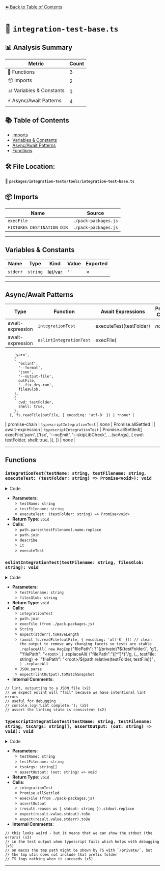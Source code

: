 [⬅️ Back to Table of Contents](../../../index.md)

# 📄 `integration-test-base.ts`

## 📊 Analysis Summary

| Metric | Count |
|--------|-------|
| 🔧 Functions | 3 |
| 📦 Imports | 2 |
| 📊 Variables & Constants | 1 |
| ⚡ Async/Await Patterns | 4 |

## 📚 Table of Contents

- [Imports](#imports)
- [Variables & Constants](#variables-constants)
- [Async/Await Patterns](#asyncawait-patterns)
- [Functions](#functions)

## 🛠️ File Location:
📂 **`packages/integration-tests/tools/integration-test-base.ts`**

## 📦 Imports

| Name | Source |
|------|--------|
| `execFile` | `./pack-packages.js` |
| `FIXTURES_DESTINATION_DIR` | `./pack-packages.js` |


---

## Variables & Constants

| Name | Type | Kind | Value | Exported |
|------|------|------|-------|----------|
| `stderr` | `string` | let/var | `''` | ✗ |


---

## Async/Await Patterns

| Type | Function | Await Expressions | Promise Chains |
|------|----------|-------------------|----------------|
| await-expression | `integrationTest` | executeTest(testFolder) | *none* |
| await-expression | `eslintIntegrationTest` | execFile(
        'yarn',
        [
          'eslint',
          '--format',
          'json',
          '--output-file',
          outFile,
          '--fix-dry-run',
          filesGlob,
        ],
        {
          cwd: testFolder,
          shell: true,
        },
      ), fs.readFile(outFile, { encoding: 'utf-8' }) | *none* |
| promise-chain | `typescriptIntegrationTest` | *none* | Promise.allSettled |
| await-expression | `typescriptIntegrationTest` | Promise.allSettled([
      execFile('yarn', ['tsc', '--noEmit', '--skipLibCheck', ...tscArgs], {
        cwd: testFolder,
        shell: true,
      }),
    ]) | *none* |


---

## Functions

### `integrationTest(testName: string, testFilename: string, executeTest: (testFolder: string) => Promise<void>): void`

<details><summary>Code</summary>

```ts
function integrationTest(
  testName: string,
  testFilename: string,
  executeTest: (testFolder: string) => Promise<void>,
): void {
  const fixture = path.parse(testFilename).name.replace('.test', '');

  const testFolder = path.join(FIXTURES_DESTINATION_DIR, fixture);

  describe(fixture, () => {
    describe(testName, () => {
      it('should work successfully', async () => {
        await executeTest(testFolder);
      });
    });
  });
}
```
</details>

- **Parameters**:
  - `testName: string`
  - `testFilename: string`
  - `executeTest: (testFolder: string) => Promise<void>`
- **Return Type**: `void`
- **Calls**:
  - `path.parse(testFilename).name.replace`
  - `path.join`
  - `describe`
  - `it`
  - `executeTest`
### `eslintIntegrationTest(testFilename: string, filesGlob: string): void`

<details><summary>Code</summary>

```ts
export function eslintIntegrationTest(
  testFilename: string,
  filesGlob: string,
): void {
  integrationTest('eslint', testFilename, async testFolder => {
    // lint, outputting to a JSON file
    const outFile = path.join(testFolder, 'eslint.json');

    let stderr = '';
    try {
      await execFile(
        'yarn',
        [
          'eslint',
          '--format',
          'json',
          '--output-file',
          outFile,
          '--fix-dry-run',
          filesGlob,
        ],
        {
          cwd: testFolder,
          shell: true,
        },
      );
    } catch (ex) {
      // we expect eslint will "fail" because we have intentional lint errors

      // useful for debugging
      if (typeof ex === 'object' && ex != null && 'stderr' in ex) {
        stderr = String(ex.stderr);
      }
    }
    // console.log('Lint complete.');
    expect(stderr).toHaveLength(0);

    // assert the linting state is consistent
    const lintOutputRAW = (await fs.readFile(outFile, { encoding: 'utf-8' }))
      // clean the output to remove any changing facets so tests are stable
      .replaceAll(
        new RegExp(`"filePath": ?"(/private)?${testFolder}`, 'g'),
        '"filePath": "<root>',
      )
      .replaceAll(
        /"filePath":"([^"]*)"/g,
        (_, testFile: string) =>
          `"filePath": "<root>/${path.relative(testFolder, testFile)}"`,
      )
      .replaceAll(/C:\\\\(usr)\\\\(linked)\\\\(tsconfig.json)/g, '/$1/$2/$3');
    try {
      const lintOutput = JSON.parse(lintOutputRAW);
      expect(lintOutput).toMatchSnapshot();
    } catch {
      throw new Error(
        `Lint output could not be parsed as JSON: \`${lintOutputRAW}\`.`,
      );
    }
  });
}
```
</details>

- **Parameters**:
  - `testFilename: string`
  - `filesGlob: string`
- **Return Type**: `void`
- **Calls**:
  - `integrationTest`
  - `path.join`
  - `execFile (from ./pack-packages.js)`
  - `String`
  - `expect(stderr).toHaveLength`
  - `(await fs.readFile(outFile, { encoding: 'utf-8' }))
      // clean the output to remove any changing facets so tests are stable
      .replaceAll(
        new RegExp(`"filePath": ?"(/private)?${testFolder}`, 'g'),
        '"filePath": "<root>',
      )
      .replaceAll(
        /"filePath":"([^"]*)"/g,
        (_, testFile: string) =>
          `"filePath": "<root>/${path.relative(testFolder, testFile)}"`,
      )
      .replaceAll`
  - `JSON.parse`
  - `expect(lintOutput).toMatchSnapshot`
- **Internal Comments**:
```
// lint, outputting to a JSON file (x2)
// we expect eslint will "fail" because we have intentional lint errors
// useful for debugging
// console.log('Lint complete.'); (x5)
// assert the linting state is consistent (x2)
```

### `typescriptIntegrationTest(testName: string, testFilename: string, tscArgs: string[], assertOutput: (out: string) => void): void`

<details><summary>Code</summary>

```ts
export function typescriptIntegrationTest(
  testName: string,
  testFilename: string,
  tscArgs: string[],
  assertOutput: (out: string) => void,
): void {
  integrationTest(testName, testFilename, async testFolder => {
    const [result] = await Promise.allSettled([
      execFile('yarn', ['tsc', '--noEmit', '--skipLibCheck', ...tscArgs], {
        cwd: testFolder,
        shell: true,
      }),
    ]);

    if (result.status === 'rejected') {
      // this looks weird - but it means that we can show the stdout (the errors)
      // in the test output when typescript fails which helps with debugging
      assertOutput(
        (result.reason as { stdout: string }).stdout.replace(
          // on macos the tmp path might be shown by TS with `/private/`, but
          // the tmp util does not include that prefix folder
          new RegExp(`(/private)?${testFolder}`),
          '/<tmp_folder>',
        ),
      );
    } else {
      // TS logs nothing when it succeeds
      expect(result.value.stdout).toBe('');
      expect(result.value.stderr).toBe('');
    }
  });
}
```
</details>

- **Parameters**:
  - `testName: string`
  - `testFilename: string`
  - `tscArgs: string[]`
  - `assertOutput: (out: string) => void`
- **Return Type**: `void`
- **Calls**:
  - `integrationTest`
  - `Promise.allSettled`
  - `execFile (from ./pack-packages.js)`
  - `assertOutput`
  - `(result.reason as { stdout: string }).stdout.replace`
  - `expect(result.value.stdout).toBe`
  - `expect(result.value.stderr).toBe`
- **Internal Comments**:
```
// this looks weird - but it means that we can show the stdout (the errors) (x3)
// in the test output when typescript fails which helps with debugging (x3)
// on macos the tmp path might be shown by TS with `/private/`, but
// the tmp util does not include that prefix folder
// TS logs nothing when it succeeds (x5)
```


---